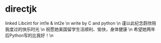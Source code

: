 # directjk
linked Libcint for int1e & int2e \n
write by C and python \n
谨以此纪念蔚欣陪我度过的快乐时光 \n
祝愿她美国留学生活顺利、愉快，身体健康 \n
希望她两年后Python写的比我好！\n
